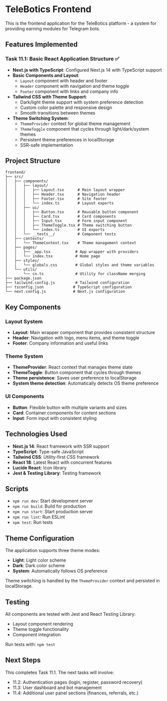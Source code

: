 # TeleBotics Frontend

This is the frontend application for the TeleBotics platform - a system for providing earning modules for Telegram bots.

## Features Implemented

### Task 11.1: Basic React Application Structure ✅

- **Next.js with TypeScript**: Configured Next.js 14 with TypeScript support
- **Basic Components and Layout**: 
  - `Layout` component with header and footer
  - `Header` component with navigation and theme toggle
  - `Footer` component with links and company info
- **Tailwind CSS with Theme Support**: 
  - Dark/light theme support with system preference detection
  - Custom color palette and responsive design
  - Smooth transitions between themes
- **Theme Switching System**:
  - `ThemeProvider` context for global theme management
  - `ThemeToggle` component that cycles through light/dark/system themes
  - Persistent theme preferences in localStorage
  - SSR-safe implementation

## Project Structure

```
frontend/
├── src/
│   ├── components/
│   │   ├── layout/
│   │   │   ├── Layout.tsx      # Main layout wrapper
│   │   │   ├── Header.tsx      # Navigation header
│   │   │   ├── Footer.tsx      # Site footer
│   │   │   └── index.ts        # Layout exports
│   │   ├── ui/
│   │   │   ├── Button.tsx      # Reusable button component
│   │   │   ├── Card.tsx        # Card components
│   │   │   ├── Input.tsx       # Form input component
│   │   │   ├── ThemeToggle.tsx # Theme switching button
│   │   │   └── index.ts        # UI exports
│   │   └── __tests__/          # Component tests
│   ├── contexts/
│   │   └── ThemeContext.tsx    # Theme management context
│   ├── pages/
│   │   ├── _app.tsx           # App wrapper with providers
│   │   └── index.tsx          # Home page
│   ├── styles/
│   │   └── globals.css        # Global styles and theme variables
│   └── utils/
│       └── cn.ts              # Utility for className merging
├── package.json
├── tailwind.config.js         # Tailwind configuration
├── tsconfig.json             # TypeScript configuration
└── next.config.js            # Next.js configuration
```

## Key Components

### Layout System
- **Layout**: Main wrapper component that provides consistent structure
- **Header**: Navigation with logo, menu items, and theme toggle
- **Footer**: Company information and useful links

### Theme System
- **ThemeProvider**: React context that manages theme state
- **ThemeToggle**: Button component that cycles through themes
- **Theme persistence**: Saves user preference to localStorage
- **System theme detection**: Automatically detects OS theme preference

### UI Components
- **Button**: Flexible button with multiple variants and sizes
- **Card**: Container components for content sections
- **Input**: Form input with consistent styling

## Technologies Used

- **Next.js 14**: React framework with SSR support
- **TypeScript**: Type-safe JavaScript
- **Tailwind CSS**: Utility-first CSS framework
- **React 18**: Latest React with concurrent features
- **Lucide React**: Icon library
- **Jest & Testing Library**: Testing framework

## Scripts

- `npm run dev`: Start development server
- `npm run build`: Build for production
- `npm run start`: Start production server
- `npm run lint`: Run ESLint
- `npm test`: Run tests

## Theme Configuration

The application supports three theme modes:
- **Light**: Light color scheme
- **Dark**: Dark color scheme  
- **System**: Automatically follows OS preference

Theme switching is handled by the `ThemeProvider` context and persisted in localStorage.

## Testing

All components are tested with Jest and React Testing Library:
- Layout component rendering
- Theme toggle functionality
- Component integration

Run tests with: `npm test`

## Next Steps

This completes Task 11.1. The next tasks will involve:
- 11.2: Authentication pages (login, register, password recovery)
- 11.3: User dashboard and bot management
- 11.4: Additional user panel sections (finances, referrals, etc.)